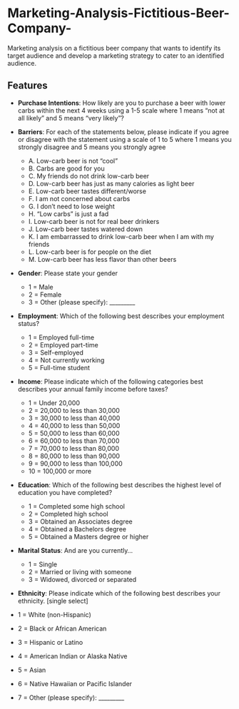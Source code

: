 # Marketing-Analysis-Fictitious-Beer-Company-
Marketing analysis on a fictitious beer company that wants to identify its target audience and develop a marketing strategy to cater to an identified audience.

## Features
- **Purchase Intentions**: How likely are you to purchase a beer with lower carbs within the next 4 weeks using a 1-5 scale where 1 means “not at all likely” and 5 means “very likely”?
  
- **Barriers**: For each of the statements below, please indicate if you agree or disagree with the statement using a scale of 1 to 5 where 1 means you strongly disagree and 5 means you strongly agree
    - A.	Low-carb beer is not “cool”
    - B.	Carbs are good for you
    - C.	My friends do not drink low-carb beer
    - D.	Low-carb beer has just as many calories as light beer
    - E.	Low-carb beer tastes different/worse  
    - F.	I am not concerned about carbs
    - G.	I don’t need to lose weight
    - H.	“Low carbs” is just a fad
    - I.	Low-carb beer is not for real beer drinkers
    - J.	Low-carb beer tastes watered down
    - K.	I am embarrassed to drink low-carb beer when I am with my friends
    - L.	Low-carb beer is for people on the diet
    - M.	Low-carb beer has less flavor than other beers

- **Gender**: Please state your gender
    - 1 =	Male
    - 2 =	Female
    - 3 = Other (please specify):  _________

- **Employment**: Which of the following best describes your employment status?
    - 1 = Employed full-time
    - 2 = Employed part-time
    - 3 =	Self-employed
    - 4 = Not currently working
    - 5 = Full-time student
      
- **Income**: Please indicate which of the following categories best describes your annual family income before taxes?
    - 1 = Under 20,000
    - 2 = 20,000 to less than 30,000
    - 3 = 30,000 to less than 40,000
    - 4 = 40,000 to less than 50,000
    - 5 = 50,000 to less than 60,000
    - 6 = 60,000 to less than 70,000
    - 7 = 70,000 to less than 80,000
    - 8 = 80,000 to less than 90,000
    - 9 = 90,000 to less than 100,000
    - 10 = 100,000 or more
 
- **Education**: Which of the following best describes the highest level of education you have completed?
    - 1 = Completed some high school
    - 2 = Completed high school
    - 3 = Obtained an Associates degree
    - 4 = Obtained a Bachelors degree
    - 5 = Obtained a Masters degree or higher
 
- **Marital Status**: And are you currently…
    - 1 = Single
    - 2 = Married or living with someone
    - 3 = Widowed, divorced or separated

- **Ethnicity**: Please indicate which of the following best describes your ethnicity. [single select]
- 1 = White (non-Hispanic)
- 2 = Black or African American
- 3 = Hispanic or Latino
- 4 = American Indian or Alaska Native
- 5 = Asian
- 6 = Native Hawaiian or Pacific Islander
- 7 = Other (please specify):  _________




